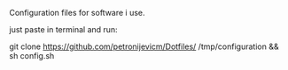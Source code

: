 Configuration files for software i use.

just paste in terminal and run:

  git clone https://github.com/petronijevicm/Dotfiles/ /tmp/configuration && sh config.sh
